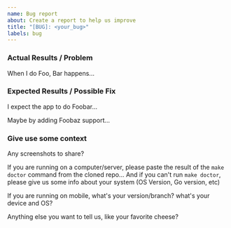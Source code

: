 ```yaml
---
name: Bug report
about: Create a report to help us improve
title: "[BUG]: <your_bug>"
labels: bug
---
```


<!-- Before submitting an issue, please read https://github.com/berty/community/blob/master/CONTRIBUTING.md -->

### Actual Results / Problem

When I do Foo, Bar happens...

### Expected Results / Possible Fix

I expect the app to do Foobar...

Maybe by adding Foobaz support...

### Give use some context

<!-- the more context you provide, the better, thank you -->

Any screenshots to share?

If you are running on a computer/server, please paste the result of the `make doctor`
command from the cloned repo... And if you can't run `make doctor`,
please give us some info about your system (OS Version, Go version, etc)

If you are running on mobile, what's your version/branch? what's your device and OS?

Anything else you want to tell us, like your favorite cheese?
